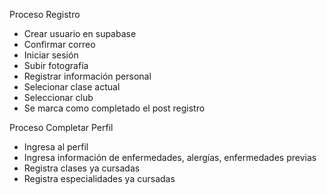 Proceso Registro

- Crear usuario en supabase
- Confirmar correo
- Iniciar sesión
- Subir fotografía
- Registrar información personal
- Selecionar clase actual
- Seleccionar club
- Se marca como completado el post registro


Proceso Completar Perfil
- Ingresa al perfil
- Ingresa información de enfermedades, alergías, enfermedades previas
- Registra clases ya cursadas
- Registra especialidades ya cursadas

